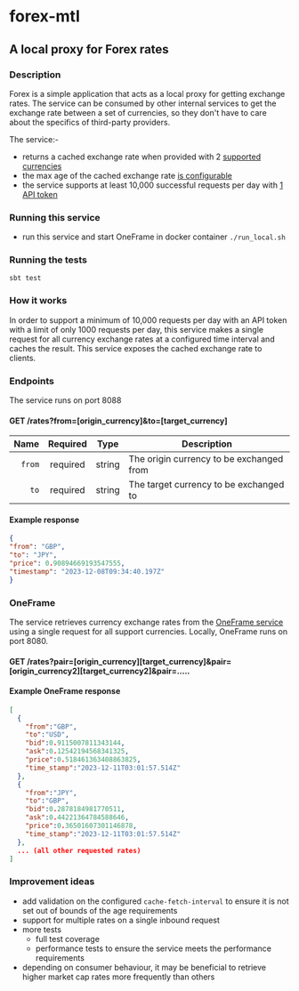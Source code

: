 # forex-mtl

## A local proxy for Forex rates

### Description

Forex is a simple application that acts as a local proxy for getting exchange rates. The service can be consumed by 
other internal services to get the exchange rate between a set of currencies, so they don't have to care about the 
specifics of third-party providers.

The service:-
- returns a cached exchange rate when provided with 2 [supported currencies](https://github.com/davidmthornton/paidy/blob/6dfdc5aa4bc9afdb2400336af9c5443a988edb42/forex-mtl/src/main/scala/forex/domain/Currency.scala#L7)
- the max age of the cached exchange rate [is configurable](https://github.com/davidmthornton/paidy/blob/6dfdc5aa4bc9afdb2400336af9c5443a988edb42/forex-mtl/src/main/resources/application.conf#L14)
- the service supports at least 10,000 successful requests per day with [1 API token](https://github.com/davidmthornton/paidy/blob/6dfdc5aa4bc9afdb2400336af9c5443a988edb42/forex-mtl/src/main/resources/application.conf#L13)

### Running this service

- run this service and start OneFrame in docker container ```./run_local.sh```

### Running the tests

```sbt test```

### How it works

In order to support a minimum of 10,000 requests per day with an API token with a limit of only 1000 requests per day,
this service makes a single request for all currency exchange rates at a configured time interval and caches the result.
This service exposes the cached exchange rate to clients. 

### Endpoints

The service runs on port 8088

#### GET /rates?from=[origin_currency]&to=[target_currency]

|   Name | Required |  Type   | Description                              |
|-------:|:--------:|:-------:|------------------------------------------|
| `from` | required | string  | The origin currency to be exchanged from |
|   `to` | required | string  | The target currency to be exchanged to   |

#### Example response

``` json
{
"from": "GBP",
"to": "JPY",
"price": 0.90894669193547555,
"timestamp": "2023-12-08T09:34:40.197Z"
}
```

### OneFrame

The service retrieves currency exchange rates from the [OneFrame service](https://hub.docker.com/r/paidyinc/one-frame) using a single request for all 
support currencies. Locally, OneFrame runs on port 8080.

#### GET /rates?pair=[origin_currency][target_currency]&pair=[origin_currency2][target_currency2]&pair=.....

#### Example OneFrame response

```json
[
  {
    "from":"GBP",
    "to":"USD",
    "bid":0.9115007811343144,
    "ask":0.12542194568341325,
    "price":0.518461363408863825,
    "time_stamp":"2023-12-11T03:01:57.514Z"
  },
  {
    "from":"JPY",
    "to":"GBP",
    "bid":0.2878184981770511,
    "ask":0.44221364784588646,
    "price":0.36501607301146878,
    "time_stamp":"2023-12-11T03:01:57.514Z"
  },
  ... (all other requested rates)
]
```

### Improvement ideas

- add validation on the configured ```cache-fetch-interval``` to ensure it is not set out of bounds of the age requirements
- support for multiple rates on a single inbound request
- more tests
  - full test coverage
  - performance tests to ensure the service meets the performance requirements
- depending on consumer behaviour, it may be beneficial to retrieve higher market cap rates more frequently than others
